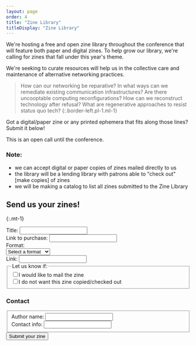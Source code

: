 ```yaml
---
layout: page
order: 4
title: "Zine Library"
titleDisplay: "Zine Library"
---
```


We're hosting a free and open zine library throughout the conference that will feature both paper and digital zines. To help grow our library, we're calling for zines that fall under this year's theme. 

We're seeking to curate resources will help us in the collective care and maintenance of alternative networking practices.

> How can our networking be reparative? In what ways can we remediate existing communication infrastructures? Are there uncooptable computing reconfigurations? How can we reconstruct technology after refusal? What are regenerative approaches to resist status quo tech?
{:.border-left.pl-1.ml-1}

Got a digital/paper zine or any printed ephemera that fits along those lines? Submit it below!

This is an open call until the conference.

### Note: 
- we can accept digital or paper copies of zines mailed directly to us 
- the library will be a lending library with patrons able to "check out" [make copies] of zines
- we will be making a catalog to list all zines submitted to the Zine Library

## Send us your zines!
{:.mt-1}

<form action="https://formspree.io/orga@ournetworks.ca" class="form-container" method="POST">
  <div class="mb-2">
    <div class="w-33">
      <label class="fw-bold" for="zine-name">Title:</label>
      <input type="text" id="zine-name" class="input mb-1 w-100" name="zine-name" required>
    </div>
    <div class="w-33">
      <label class="fw-bold" for="zine-purchase-link">Link to purchase:</label>
      <input type="text" id="zine-purchase-link" class="input mb-1 w-100" name="zine-purchase-link" required>
    </div>
    <div class="w-33">
      <label class="fw-bold" for="zine-format">Format:</label><br />
      <select name="zine-format" id="zine-format" class="input input-select mb-1" required>
        <option value="select">Select a format</option>
        <option value="digital">Dat/Digital</option>
        <option value="paper">Paper</option>
        <option value="other">Other ephemera</option>
      </select>
    </div>
    <div class="w-33" id="zine-link">
      <label class="fw-bold" for="zine-link">Link:</label>
      <input type="text" id="zine-link-field" class="input mb-1 w-100" name="zine-link" required>
    </div>
    <fieldset class="p-0 m-0" id="zine-options">
      <legend class="mb-1">Let us know if:</legend>
      <div class="flex mb-05 flex-align-baseline" id="zine-mailed">
        <input type="checkbox" class="mr-05" id="mailed" name="zine-mailed" value="mailed"><label class="fw-bold" for="mailed">I would like to mail the zine</label>
      </div>
      <div class="flex mb-05 flex-align-baseline" id="zine-copied">
        <input type="checkbox" class="mr-05" id="copied" name="zine-copy-permission" value="not copied"><label class="fw-bold" for="copied">I do not want this zine copied/checked out</label>
      </div>
    </fieldset>
  </div>
  <div class="mb-2">
    <h3>Contact</h3>
    <fieldset class="p-0 m-0">
    <div class="flex">
      <div class="w-33">
        <label class="fw-bold" for="author">Author name:</label>
        <input type="text" id="author" class="input mb-1 w-100" name="author" required>
      </div>
      <div class="w-33 ml-1">
        <label class="fw-bold" for="contact">Contact info:</label>
        <input type="text" id="contact" class="input mb-1 w-100" name="contact">
      </div>
    </div>
    </fieldset>
  </div>
  <input type="submit" name="submit" value="Submit your zine" class="button button-primary mb-2">
  <input type="hidden" name="_format" value="plain">
  <input type="hidden" name="_subject" value="zine submitted">
  <input type="hidden" name="_next" value="//ournetworks.ca/zine-library?update=submitted">
</form>
